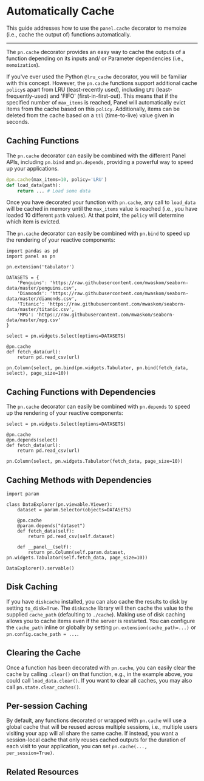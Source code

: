 # Automatically Cache

This guide addresses how to use the `panel.cache` decorator to memoize (i.e., cache the output of) functions automatically.

---

The `pn.cache` decorator provides an easy way to cache the outputs of a function depending on its inputs and/ or Parameter dependencies (i.e., `memoization`).

If you've ever used the Python `@lru_cache` decorator, you will be familiar with this concept. However, the `pn.cache` functions support additional cache `policy`s apart from LRU (least-recently used), including `LFU` (least-frequently-used) and 'FIFO' (first-in-first-out). This means that if the specified number of `max_items` is reached, Panel will automatically evict items from the cache based on this `policy`. Additionally, items can be deleted from the cache based on a `ttl` (time-to-live) value given in seconds.

## Caching Functions

The `pn.cache` decorator can easily be combined with the different Panel APIs, including `pn.bind` and `pn.depends`, providing a powerful way to speed up your applications.

```python
@pn.cache(max_items=10, policy='LRU')
def load_data(path):
    return ... # Load some data
```

Once you have decorated your function with `pn.cache`, any call to `load_data` will be cached in memory until the `max_items` value is reached (i.e., you have loaded 10 different `path` values). At that point, the `policy` will determine which item is evicted.

The `pn.cache` decorator can easily be combined with `pn.bind` to speed up the rendering of your reactive components:

```{pyodide}
import pandas as pd
import panel as pn

pn.extension('tabulator')

DATASETS = {
    'Penguins': 'https://raw.githubusercontent.com/mwaskom/seaborn-data/master/penguins.csv',
    'Diamonds': 'https://raw.githubusercontent.com/mwaskom/seaborn-data/master/diamonds.csv',
    'Titanic': 'https://raw.githubusercontent.com/mwaskom/seaborn-data/master/titanic.csv',
    'MPG': 'https://raw.githubusercontent.com/mwaskom/seaborn-data/master/mpg.csv'
}

select = pn.widgets.Select(options=DATASETS)

@pn.cache
def fetch_data(url):
    return pd.read_csv(url)

pn.Column(select, pn.bind(pn.widgets.Tabulator, pn.bind(fetch_data, select), page_size=10))
```

## Caching Functions with Dependencies

The `pn.cache` decorator can easily be combined with `pn.depends` to speed up the rendering of your reactive components:

```{pyodide}
select = pn.widgets.Select(options=DATASETS)

@pn.cache
@pn.depends(select)
def fetch_data(url):
    return pd.read_csv(url)

pn.Column(select, pn.widgets.Tabulator(fetch_data, page_size=10))
```

## Caching Methods with Dependencies

```{pyodide}
import param

class DataExplorer(pn.viewable.Viewer):
    dataset = param.Selector(objects=DATASETS)

    @pn.cache
    @param.depends("dataset")
    def fetch_data(self):
        return pd.read_csv(self.dataset)

    def __panel__(self):
        return pn.Column(self.param.dataset, pn.widgets.Tabulator(self.fetch_data, page_size=10))

DataExplorer().servable()
```

## Disk Caching

If you have `diskcache` installed, you can also cache the results to disk by setting `to_disk=True`. The `diskcache` library will then cache the value to the supplied `cache_path` (defaulting to `./cache`). Making use of disk caching allows you to cache items even if the server is restarted. You can configure the `cache_path` inline or globally by setting `pn.extension(cache_path=...)` or `pn.config.cache_path = ...`.

## Clearing the Cache

Once a function has been decorated with `pn.cache`, you can easily clear the cache by calling `.clear()` on that function, e.g., in the example above, you could call `load_data.clear()`. If you want to clear all caches, you may also call `pn.state.clear_caches()`.

## Per-session Caching

By default, any functions decorated or wrapped with `pn.cache` will use a global cache that will be reused across multiple sessions, i.e., multiple users visiting your app will all share the same cache. If instead, you want a session-local cache that only reuses cached outputs for the duration of each visit to your application, you can set `pn.cache(..., per_session=True)`.

## Related Resources
